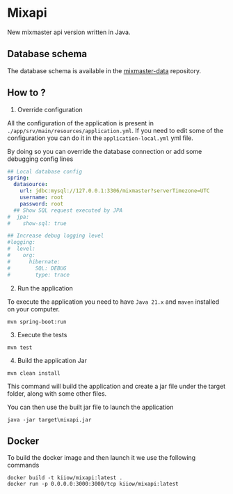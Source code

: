 # Mixapi

New mixmaster api version written in Java.

## Database schema

The database schema is available in the [mixmaster-data][mixmaster-data-respository] repository.

## How to ?

1. Override configuration

All the configuration of the application is present in `./app/srv/main/resources/application.yml`. If you need to edit some of the configuration you can do it in the `application-local.yml` yml file.

By doing so you can override the database connection or add some debugging config lines
```yaml
## Local database config
spring:
  datasource:
    url: jdbc:mysql://127.0.0.1:3306/mixmaster?serverTimezone=UTC
    username: root
    password: root
  ## Show SQL request executed by JPA
#  jpa:
#    show-sql: true

## Increase debug logging level
#logging:
#  level:
#    org:
#      hibernate:
#        SQL: DEBUG
#        type: trace
```

2. Run the application

To execute the application you need to have `Java 21.x` and `maven` installed on your computer.

```shell
mvn spring-boot:run
```

3. Execute the tests

```shell
mvn test
```

4. Build the application Jar

```shell
mvn clean install
```

This command will build the application and create a jar file under the target folder, along with some other files.

You can then use the built jar file to launch the application

```shell
java -jar target\mixapi.jar
```

## Docker

To build the docker image and then launch it we use the following commands

```shell
docker build -t kiiow/mixapi:latest .
docker run -p 0.0.0.0:3000:3000/tcp kiiow/mixapi:latest
```

[mixmaster-data-respository]: https://github.com/mixmaster-app/mixmaster-data